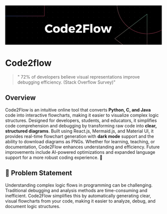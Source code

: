 ![image](https://github.com/mmahesh09/Code2flow/blob/8cd29f842e6b2ba646195202657679b1849fa393/imgs/Black%20Technology%20LinkedIn%20Banner%20(3).png)



# Code2flow
 >" 72% of developers believe visual representations improve debugging efficiency. (Stack Overflow Survey)"

## Overview


Code2Flow is an intuitive online tool that converts **Python, C, and Java** code into interactive flowcharts, making it easier to visualize complex logic structures. Designed for developers, students, and educators, it simplifies code comprehension and debugging by transforming raw code into **clear, structured diagrams**. Built using React.js, Mermaid.js, and Material UI, it provides real-time flowchart generation with **dark mode** support and the ability to download diagrams as PNGs. Whether for learning, teaching, or documentation, Code2Flow enhances understanding and efficiency. Future improvements include AI-powered optimizations and expanded language support for a more robust coding experience. 🚀



## 🎯 Problem Statement
Understanding complex logic flows in programming can be challenging. Traditional debugging and analysis methods are time-consuming and inefficient. Code2Flow simplifies this by automatically generating clear, visual flowcharts from your code, making it easier to analyze, debug, and document logic structures.
